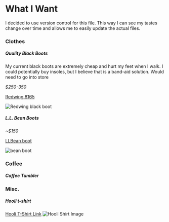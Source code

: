 # What I Want
I decided to use version control for this file.  This way I can see my tastes
change over time and allows me to easily update the actual files.

### Clothes
##### Quality Black Boots
My current black boots are extremely cheap and hurt my feet when I walk. I could potentially buy insoles, but I believe that is a band-aid solution. Would need to go into store

_$250-350_

[Redwing 8165](https://www.infinityshoes.com/red-wing-shoes-classic-round-8165-mens-boot.html)

![Redwing black boot][redwing]

##### L.L. Bean Boots
_~$150_

[LLBean boot](https://www.llbean.com/llb/shop/31179?feat=Boots-SR2&page=men-s-l-l-bean-boots-8&csp=a)

![bean boot][llbean boot]

### Coffee
##### Coffee Tumbler


### Misc.

##### Hooli t-shirt
[Hooli T-Shirt Link](https://www.redbubble.com/people/hoboballan/works/23150795-hooli?body_color=white&p=t-shirt&print_location=front&size=medium&style=mens&utm_source=google&utm_medium=cpc&utm_campaign=g.pla+notset&country_code=CA&gclid=Cj0KCQiAyszSBRDJARIsAHAqQ4pp15OM-OxnMm49N1Uu4ygTViIXI5YeCPFlJkIEejv3ot_2HsgtkioaAji_EALw_wcB)
![Hooli Shirt Image][hooli]



[hooli]: https://ih1.redbubble.net/image.257703065.0795/ra,unisex_tshirt,x2200,fafafa:ca443f4786,front-c,267,146,1000,1000-bg,f8f8f8.jpg
[redwing]: https://tshop.r10s.jp/premiumone/cabinet/01786893/01805378/img61374933.jpg?fitin=330:330
[llbean boot]: https://cdni.llbean.net/is/image/wim/175052_1914_41?wid=428&hei=494
